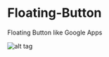 # Floating-Button
Floating Button like Google Apps

![alt tag](https://raw.githubusercontent.com/CostraciMihail/Floating-Button/FloatingButton.gif)
